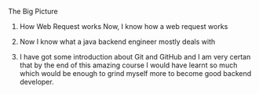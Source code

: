 The Big Picture

1. How Web Request works
   Now, I know how a web request works

2. Now I know what a java backend engineer mostly deals with

3. I have got some introduction about Git and GitHub and I am very certan that by the end of this amazing course I would have learnt so much which would be enough to grind myself more to become good backend developer.

